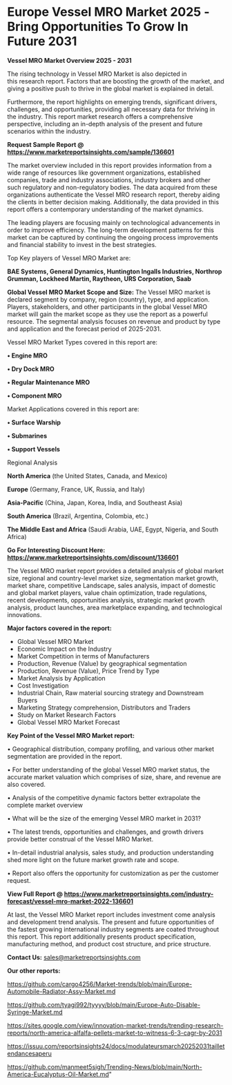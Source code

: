  # Europe Vessel MRO Market 2025 -Bring Opportunities To Grow In Future 2031

<Strong> Vessel MRO Market Overview 2025 - 2031</strong>

The rising technology in Vessel MRO Market is also depicted in this research report. Factors that are boosting the growth of the market, and giving a positive push to thrive in the global market is explained in detail.

Furthermore, the report highlights on emerging trends, significant drivers, challenges, and opportunities, providing all necessary data for thriving in the industry. This report market research offers a comprehensive perspective, including an in-depth analysis of the present and future scenarios within the industry.

<strong>Request Sample Report @ <a href=https://www.marketreportsinsights.com/sample/136601>https://www.marketreportsinsights.com/sample/136601</a></strong>

The market overview included in this report provides information from a wide range of resources like government organizations, established companies, trade and industry associations, industry brokers and other such regulatory and non-regulatory bodies. The data acquired from these organizations authenticate the Vessel MRO research report, thereby aiding the clients in better decision making. Additionally, the data provided in this report offers a contemporary understanding of the market dynamics.

The leading players are focusing mainly on technological advancements in order to improve efficiency. The long-term development patterns for this market can be captured by continuing the ongoing process improvements and financial stability to invest in the best strategies.

Top Key players of Vessel MRO Market are:

<strong>BAE Systems, General Dynamics, Huntington Ingalls Industries, Northrop Grumman, Lockheed Martin, Raytheon, URS Corporation, Saab</strong>

<strong><b>Global Vessel MRO Market Scope and Size:</b></strong>
The Vessel MRO market is declared segment by company, region (country), type, and application. Players, stakeholders, and other participants in the global Vessel MRO market will gain the market scope as they use the report as a powerful resource. The segmental analysis focuses on revenue and product by type and application and the forecast period of 2025-2031.

Vessel MRO Market Types covered in this report are:

<strong>• Engine MRO

• Dry Dock MRO

• Regular Maintenance MRO

• Component MRO</strong>

Market Applications covered in this report are:

<strong>• Surface Warship

• Submarines

• Support Vessels</strong> 

Regional Analysis

<strong>North America</strong> (the United States, Canada, and Mexico)

<strong>Europe</strong> (Germany, France, UK, Russia, and Italy)

<strong>Asia-Pacific</strong> (China, Japan, Korea, India, and Southeast Asia)

<strong>South America</strong> (Brazil, Argentina, Colombia, etc.)

<strong>The Middle East and Africa</strong> (Saudi Arabia, UAE, Egypt, Nigeria, and South Africa)

<strong>Go For Interesting Discount Here: <a href=https://www.marketreportsinsights.com/discount/136601>https://www.marketreportsinsights.com/discount/136601</a></strong>

The Vessel MRO market report provides a detailed analysis of global market size, regional and country-level market size, segmentation market growth, market share, competitive Landscape, sales analysis, impact of domestic and global market players, value chain optimization, trade regulations, recent developments, opportunities analysis, strategic market growth analysis, product launches, area marketplace expanding, and technological innovations.

<strong><b>Major factors covered in the report:</b></strong>
<ul>
  <li>Global Vessel MRO Market </li>
  <li>Economic Impact on the Industry</li>
  <li>Market Competition in terms of Manufacturers</li>
  <li>Production, Revenue (Value) by geographical segmentation</li>
  <li>Production, Revenue (Value), Price Trend by Type</li>
  <li>Market Analysis by Application</li>
  <li>Cost Investigation</li>
  <li>Industrial Chain, Raw material sourcing strategy and Downstream Buyers</li>
  <li>Marketing Strategy comprehension, Distributors and Traders</li>
  <li>Study on Market Research Factors</li>
  <li>Global Vessel MRO Market Forecast</li>
</ul>

<strong><b>Key Point of the Vessel MRO Market report:</b></strong>

• Geographical distribution, company profiling, and various other market segmentation are provided in the report.

• For better understanding of the global Vessel MRO market status, the accurate market valuation which comprises of size, share, and revenue are also covered.

• Analysis of the competitive dynamic factors better extrapolate the complete market overview

• What will be the size of the emerging Vessel MRO market in 2031?

• The latest trends, opportunities and challenges, and growth drivers provide better construal of the Vessel MRO Market.

• In-detail industrial analysis, sales study, and production understanding shed more light on the future market growth rate and scope.

• Report also offers the opportunity for customization as per the customer request.

<strong><b>View Full Report @ <a href=https://www.marketreportsinsights.com/industry-forecast/vessel-mro-market-2022-136601>https://www.marketreportsinsights.com/industry-forecast/vessel-mro-market-2022-136601</a></b></strong>


At last, the Vessel MRO Market report includes investment come analysis and development trend analysis. The present and future opportunities of the fastest growing international industry segments are coated throughout this report. This report additionally presents product specification, manufacturing method, and product cost structure, and price structure.

<strong>Contact Us:</strong>
sales@marketreportsinsights.com

<strong>Our other reports:</strong>

<a href=https://github.com/cargo4256/Market-trends/blob/main/Europe-Automobile-Radiator-Assy-Market.md>https://github.com/cargo4256/Market-trends/blob/main/Europe-Automobile-Radiator-Assy-Market.md</a>

<a href=https://github.com/tyagi992/tyyyy/blob/main/Europe-Auto-Disable-Syringe-Market.md>https://github.com/tyagi992/tyyyy/blob/main/Europe-Auto-Disable-Syringe-Market.md</a>

<a href=https://sites.google.com/view/innovation-market-trends/trending-research-reports/north-america-alfalfa-pellets-market-to-witness-6-3-cagr-by-2031>https://sites.google.com/view/innovation-market-trends/trending-research-reports/north-america-alfalfa-pellets-market-to-witness-6-3-cagr-by-2031</a>

<a href=https://issuu.com/reportsinsights24/docs/modulateursmarch20252031tailletendancesaperu>https://issuu.com/reportsinsights24/docs/modulateursmarch20252031tailletendancesaperu</a>

<a href=https://github.com/manmeet5sigh/Trending-News/blob/main/North-America-Eucalyptus-Oil-Market.md>https://github.com/manmeet5sigh/Trending-News/blob/main/North-America-Eucalyptus-Oil-Market.md</a>"
